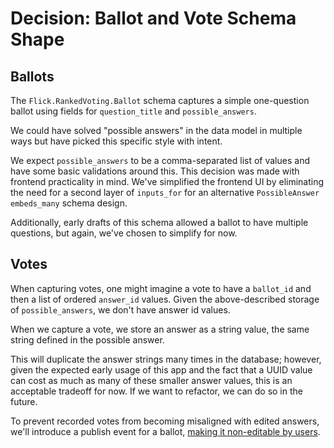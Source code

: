 # Decision: Ballot and Vote Schema Shape

## Ballots

The `Flick.RankedVoting.Ballot` schema captures a simple one-question ballot using fields for `question_title` and `possible_answers`.

We could have solved "possible answers" in the data model in multiple ways but have picked this specific style with intent.

We expect `possible_answers` to be a comma-separated list of values and have some basic validations around this. This decision was made with frontend practicality in mind. We've simplified the frontend UI by eliminating the need for a second layer of `inputs_for` for an alternative `PossibleAnswer` `embeds_many` schema design.

Additionally, early drafts of this schema allowed a ballot to have multiple questions, but again, we've chosen to simplify for now.

## Votes

When capturing votes, one might imagine a vote to have a `ballot_id` and then a list of ordered `answer_id` values. Given the above-described storage of `possible_answers`, we don't have answer id values. 

When we capture a vote, we store an answer as a string value, the same string defined in the possible answer. 

This will duplicate the answer strings many times in the database; however, given the expected early usage of this app and the fact that a UUID value can cost as much as many of these smaller answer values, this is an acceptable tradeoff for now. If we want to refactor, we can do so in the future.

To prevent recorded votes from becoming misaligned with edited answers, we'll introduce a publish event for a ballot, [making it non-editable by users](https://github.com/zorn/flick/issues/13).
